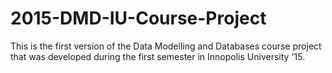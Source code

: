 # 2015-DMD-IU-Course-Project
This is the first version of the Data Modelling and Databases course project that was developed during the first semester in Innopolis University '15.
